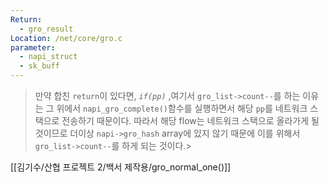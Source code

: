 ```yaml
---
Return:
  - gro_result
Location: /net/core/gro.c
parameter:
  - napi_struct
  - sk_buff
---
```

>만약 합친 `return`이 있다면, *`if(pp)`* ,여기서 `gro_list->count--`를 하는 이유는 그 위에서 `napi_gro_complete()`함수를 실행하면서 해당 `pp`를 네트워크 스택으로 전송하기 때문이다. 따라서 해당 flow는 네트워크 스택으로 올라가게 될 것이므로 더이상 `napi->gro_hash` array에 있지 않기 때문에 이를 위해서 `gro_list->count--`를 하게 되는 것이다.>


[[김기수/산협 프로젝트 2/백서 제작용/gro_normal_one()]]
